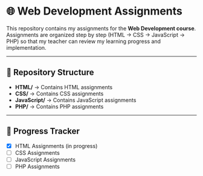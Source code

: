 # 🌐 Web Development Assignments  

This repository contains my assignments for the **Web Development course**.  
Assignments are organized step by step (HTML → CSS → JavaScript → PHP) so that my teacher can review my learning progress and implementation.  

---

## 📂 Repository Structure  

- **HTML/** → Contains HTML assignments  
- **CSS/** → Contains CSS assignments  
- **JavaScript/** → Contains JavaScript assignments  
- **PHP/** → Contains PHP assignments  

---

## 📖 Progress Tracker  

- [x] HTML Assignments (in progress)  
- [ ] CSS Assignments  
- [ ] JavaScript Assignments  
- [ ] PHP Assignments  
